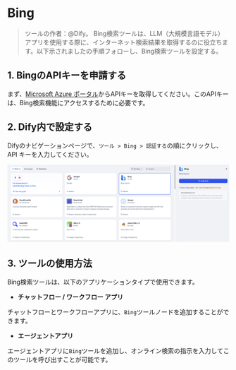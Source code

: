 # Bing

> ツールの作者：@Dify。 Bing検索ツールは、LLM（大規模言語モデル）アプリを使用する際に、インターネット検索結果を取得するのに役立ちます。以下示されましたの手順フォローし、Bing検索ツールを設定する。

## 1. BingのAPIキーを申請する

まず、[Microsoft Azure ポータル](https://platform.openai.com/)からAPIキーを取得してください。このAPIキーは、Bing検索機能にアクセスするために必要です。

## 2. Dify内で設定する

Difyのナビゲーションページで、`ツール > Bing > 認証する`の順にクリックし、API キーを入力してください。

![](../../../.gitbook/assets/tools-bing.png)

## 3. ツールの使用方法

Bing検索ツールは、以下のアプリケーションタイプで使用できます。

* **チャットフロー / ワークフロー アプリ**

チャットフローとワークフローアプリに、`Bing`ツールノードを追加することができます。

* **エージェントアプリ**

エージェントアプリに`Bing`ツールを追加し、オンライン検索の指示を入力してこのツールを呼び出すことが可能です。
